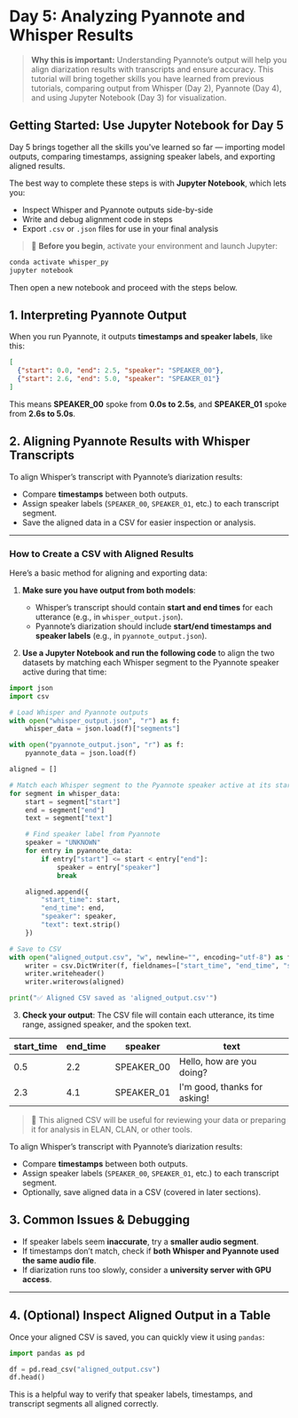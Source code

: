 # **Day 5: Analyzing Pyannote and Whisper Results**

> **Why this is important:** Understanding Pyannote’s output will help you align diarization results with transcripts and ensure accuracy. This tutorial will bring together skills you have learned from previous tutorials, comparing output from Whisper (Day 2), Pyannote (Day 4), and using Jupyter Notebook (Day 3) for visualization.

## **Getting Started: Use Jupyter Notebook for Day 5**

Day 5 brings together all the skills you've learned so far — importing model outputs, comparing timestamps, assigning speaker labels, and exporting aligned results.

The best way to complete these steps is with **Jupyter Notebook**, which lets you:
- Inspect Whisper and Pyannote outputs side-by-side
- Write and debug alignment code in steps
- Export `.csv` or `.json` files for use in your final analysis

> 🧠 **Before you begin**, activate your environment and launch Jupyter:
```sh
conda activate whisper_py
jupyter notebook
```
Then open a new notebook and proceed with the steps below.

## **1. Interpreting Pyannote Output**
When you run Pyannote, it outputs **timestamps and speaker labels**, like this:

```json
[
  {"start": 0.0, "end": 2.5, "speaker": "SPEAKER_00"},
  {"start": 2.6, "end": 5.0, "speaker": "SPEAKER_01"}
]
```

This means **SPEAKER\_00** spoke from **0.0s to 2.5s**, and **SPEAKER\_01** spoke from **2.6s to 5.0s**.

## **2. Aligning Pyannote Results with Whisper Transcripts**

To align Whisper’s transcript with Pyannote’s diarization results:

- Compare **timestamps** between both outputs.
- Assign speaker labels (`SPEAKER_00`, `SPEAKER_01`, etc.) to each transcript segment.
- Save the aligned data in a CSV for easier inspection or analysis.

---

### **How to Create a CSV with Aligned Results**

Here’s a basic method for aligning and exporting data:

1. **Make sure you have output from both models**:
   - Whisper’s transcript should contain **start and end times** for each utterance (e.g., in `whisper_output.json`).
   - Pyannote’s diarization should include **start/end timestamps and speaker labels** (e.g., in `pyannote_output.json`).

2. **Use a Jupyter Notebook and run the following code** to align the two datasets by matching each Whisper segment to the Pyannote speaker active during that time:

```python
import json
import csv

# Load Whisper and Pyannote outputs
with open("whisper_output.json", "r") as f:
    whisper_data = json.load(f)["segments"]

with open("pyannote_output.json", "r") as f:
    pyannote_data = json.load(f)

aligned = []

# Match each Whisper segment to the Pyannote speaker active at its start time
for segment in whisper_data:
    start = segment["start"]
    end = segment["end"]
    text = segment["text"]

    # Find speaker label from Pyannote
    speaker = "UNKNOWN"
    for entry in pyannote_data:
        if entry["start"] <= start < entry["end"]:
            speaker = entry["speaker"]
            break

    aligned.append({
        "start_time": start,
        "end_time": end,
        "speaker": speaker,
        "text": text.strip()
    })

# Save to CSV
with open("aligned_output.csv", "w", newline="", encoding="utf-8") as f:
    writer = csv.DictWriter(f, fieldnames=["start_time", "end_time", "speaker", "text"])
    writer.writeheader()
    writer.writerows(aligned)

print("✅ Aligned CSV saved as 'aligned_output.csv'")
```

3. **Check your output**: The CSV file will contain each utterance, its time range, assigned speaker, and the spoken text.

| start_time | end_time | speaker     | text                          |
|------------|----------|-------------|-------------------------------|
| 0.5        | 2.2      | SPEAKER_00  | Hello, how are you doing?     |
| 2.3        | 4.1      | SPEAKER_01  | I'm good, thanks for asking!  |

> 📁 This aligned CSV will be useful for reviewing your data or preparing it for analysis in ELAN, CLAN, or other tools.

To align Whisper’s transcript with Pyannote’s diarization results:

- Compare **timestamps** between both outputs.
- Assign speaker labels (`SPEAKER_00`, `SPEAKER_01`, etc.) to each transcript segment.
- Optionally, save aligned data in a CSV (covered in later sections).

## **3. Common Issues & Debugging**

- If speaker labels seem **inaccurate**, try a **smaller audio segment**.
- If timestamps don’t match, check if **both Whisper and Pyannote used the same audio file**.
- If diarization runs too slowly, consider a **university server with GPU access**.

---

## **4. (Optional) Inspect Aligned Output in a Table**

Once your aligned CSV is saved, you can quickly view it using `pandas`:

```python
import pandas as pd

df = pd.read_csv("aligned_output.csv")
df.head()
```

This is a helpful way to verify that speaker labels, timestamps, and transcript segments all aligned correctly.
